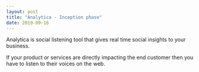 ```yaml
---
layout: post
title: "Analytica - Inception phase"
date: 2019-09-16
---
```


Analytica is social listening tool that gives real time social insights to your business.

If your product or services are directly impacting the end customer then you have to listen to their voices on the web.
